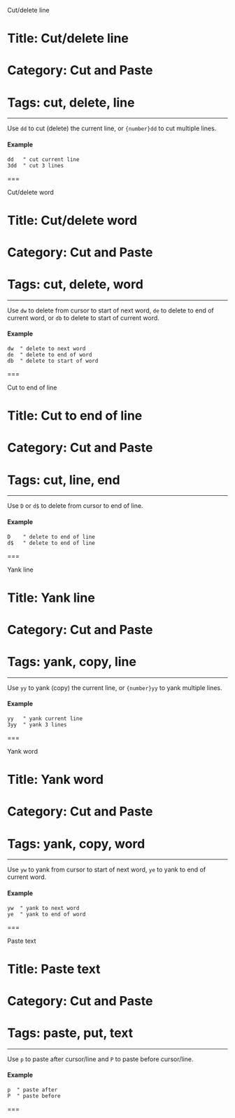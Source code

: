 Cut/delete line
# Title: Cut/delete line
# Category: Cut and Paste
# Tags: cut, delete, line
---
Use `dd` to cut (delete) the current line, or `{number}dd` to cut multiple lines.

#### Example

```vim
dd   " cut current line
3dd  " cut 3 lines
```
===

Cut/delete word
# Title: Cut/delete word
# Category: Cut and Paste
# Tags: cut, delete, word
---
Use `dw` to delete from cursor to start of next word, `de` to delete to end of current word, or `db` to delete to start of current word.

#### Example

```vim
dw  " delete to next word
de  " delete to end of word
db  " delete to start of word
```
===

Cut to end of line
# Title: Cut to end of line
# Category: Cut and Paste
# Tags: cut, line, end
---
Use `D` or `d$` to delete from cursor to end of line.

#### Example

```vim
D    " delete to end of line
d$   " delete to end of line
```
===

Yank line
# Title: Yank line
# Category: Cut and Paste
# Tags: yank, copy, line
---
Use `yy` to yank (copy) the current line, or `{number}yy` to yank multiple lines.

#### Example

```vim
yy   " yank current line
3yy  " yank 3 lines
```
===

Yank word
# Title: Yank word
# Category: Cut and Paste
# Tags: yank, copy, word
---
Use `yw` to yank from cursor to start of next word, `ye` to yank to end of current word.

#### Example

```vim
yw  " yank to next word
ye  " yank to end of word
```
===

Paste text
# Title: Paste text
# Category: Cut and Paste
# Tags: paste, put, text
---
Use `p` to paste after cursor/line and `P` to paste before cursor/line.

#### Example

```vim
p  " paste after
P  " paste before
```
===
